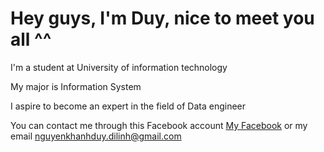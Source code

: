 # Hey guys, I'm Duy, nice to meet you all ^^

I'm a student at University of information technology

My major is Information System

I aspire to become an expert in the field of Data engineer

You can contact me through this Facebook account [My Facebook](https://www.facebook.com/nguyenkhanhduy.dilinh) or my email nguyenkhanhduy.dilinh@gmail.com
